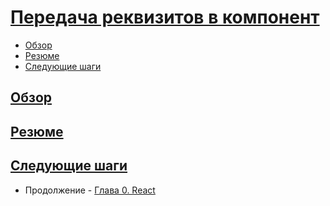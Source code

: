 # [Передача реквизитов в компонент](../../index.md)

- [Обзор](#обзор)
- [Резюме](#резюме)
- [Следующие шаги](#следующие-шаги)

## [Обзор](#)

## [Резюме](#)

## [Следующие шаги](#)

- Продолжение - [Глава 0. React](<./0 md>)
